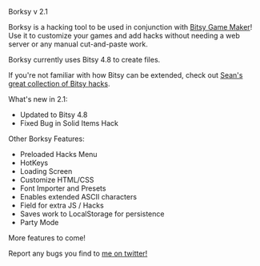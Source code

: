 Borksy v 2.1

Borksy is a hacking tool to be used in conjunction with [Bitsy Game Maker](https://ledoux.itch.io/bitsy)! Use it to customize your games and add hacks without needing a web server or any manual cut-and-paste work.

Borksy currently uses Bitsy 4.8 to create files.

If you're not familiar with how Bitsy can be extended, check out [Sean's great collection of Bitsy hacks](https://github.com/seleb/bitsy-hacks/).

What's new in 2.1:
* Updated to Bitsy 4.8
* Fixed Bug in Solid Items Hack

Other Borksy Features:
* Preloaded Hacks Menu
* HotKeys
* Loading Screen
* Customize HTML/CSS
* Font Importer and Presets
* Enables extended ASCII characters
* Field for extra JS / Hacks
* Saves work to LocalStorage for persistence
* Party Mode

More features to come!

Report any bugs you find to [me on twitter!](https://twitter.com/AYolland)
